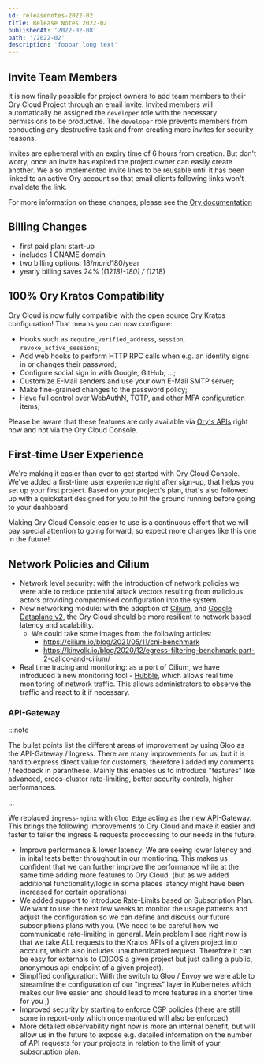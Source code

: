```yaml
---
id: releasenotes-2022-02
title: Release Notes 2022-02
publishedAt: '2022-02-08'
path: '/2022-02'
description: 'foobar long text'
---
```


## Invite Team Members

It is now finally possible for project owners to add team members to their Ory
Cloud Project through an email invite. Invited members will automatically be
assigned the `developer` role with the necessary permissions to be productive.
The `developer` role prevents members from conducting any destructive task and
from creating more invites for security reasons.

Invites are ephemeral with an expiry time of 6 hours from creation. But don't
worry, once an invite has expired the project owner can easily create another.
We also implemented invite links to be reusable until it has been linked to an
active Ory account so that email clients following links won't invalidate the
link.

For more information on these changes, please see the
[Ory documentation](https://www.ory.sh/docs/concepts/project-invite-membership)

## Billing Changes

- first paid plan: start-up
- includes 1 CNAME domain
- two billing options: 18$/m and 180$/year
- yearly billing saves 24% ((12*18)-180) / (12*18)

## 100% Ory Kratos Compatibility

Ory Cloud is now fully compatible with the open source Ory Kratos configuration! That means you can now configure:

* Hooks such as `require_verified_address`, `session`, `revoke_active_sessions`;
* Add web hooks to perform HTTP RPC calls when e.g. an identity signs in or changes their password;
* Configure social sign in with Google, GitHub, ...;
* Customize E-Mail senders and use your own E-Mail SMTP server;
* Make fine-grained changes to the password policy;
* Have full control over WebAuthN, TOTP, and other MFA configuration items;

Please be aware that these features are only available via [Ory's APIs](https://www.ory.sh/docs/reference/api) right now and not via the Ory Cloud Console.

## First-time User Experience

We're making it easier than ever to get started with Ory Cloud Console. We've added a first-time user experience right after sign-up, that helps you set up your first project. Based on your project's plan, that's also followed up with a quickstart designed for you to hit the ground running before going to your dashboard.

Making Ory Cloud Console easier to use is a continuous effort that we will pay special attention to going forward, so expect more changes like this one in the future!

## Network Policies and Cilium

- Network level security: with the introduction of network policies we were able to reduce potential attack vectors resulting from malicious actors providing compromised configuration into the system.
- New networking module: with the adoption of [Cilium](https://cilium.io/), and [Google Dataplane v2](https://cloud.google.com/kubernetes-engine/docs/concepts/dataplane-v2), the Ory Cloud should be more resilient to network based latency and scalability.
    + We could take some images from the following articles:
        * https://cilium.io/blog/2021/05/11/cni-benchmark
        * https://kinvolk.io/blog/2020/12/egress-filtering-benchmark-part-2-calico-and-cilium/
- Real time tracing and monitoring: as a port of Cilium, we have introduced a new monitoring tool - [Hubble](https://github.com/cilium/hubble), which allows real time monitoring of network traffic. This allows administrators to observe the traffic and react to it if necessary.

### API-Gateway

:::note

The bullet points list the different areas of improvement by using Gloo as the API-Gateway / Ingress. There are many improvements for us, but it is hard to
express direct value for customers, therefore I added my comments / feedback in paranthese. Mainly this enables us to introduce "features" like advanced, croos-cluster
rate-limiting, better security controls, higher performances.

:::

We replaced `ingress-nginx` with `Gloo Edge` acting as the new API-Gateway. This brings the following improvements to Ory Cloud and make it easier and faster to
tailer the ingress & requests proccessing to our needs in the future.

- Improve performance & lower latency: We are seeing lower latency and in inital tests better throughput in our montioring. This makes us confident that we can further improve the
  performance while at the same time adding more features to Ory Cloud. (but as we added additional functionality/logic in some places latency might have been increased for certain operations)
- We added support to introduce Rate-Limits based on Subscription Plan. We want to use the next few weeks to monitor the usage patterns and adjust the configuration so we can define and discuss our
  future subscriptions plans with you. (We need to be careful how we communicatie rate-limiting in general. Main problem I see right now is that we take ALL requests to the Kratos APIs of a given project
  into account, which also includes unauthenticated request. Therefore it can be easy for externals to (D)DOS a given project but just calling a public, anonymous api endpoint of a given project).
- Simplfied configuration: With the switch to Gloo / Envoy we were able to streamline the configuration of our "ingress" layer in Kubernetes which makes our live easier and should lead to more features in a shorter time for you ;)
- Improved security by starting to enforce CSP policies (there are still some in report-only which once mantured will also be enforced)
- More detailed observability right now is more an internal benefit, but will allow us in the future to expose e.g. detailed information on the number of API requests for your projects in relation to the limit of your subscruption plan. 


